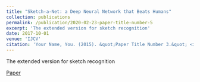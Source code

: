 ```yaml
---
title: "Sketch-a-Net: a Deep Neural Network that Beats Humans"
collection: publications
permalink: /publication/2020-02-23-paper-title-number-5
excerpt: 'The extended version for sketch recognition'
date: 2017-10-01
venue: 'IJCV'
citation: 'Your Name, You. (2015). &quot;Paper Title Number 3.&quot; <i>Journal 1</i>. 1(3).'
---
```

The extended version for sketch recognition

[Paper](https://www.eecs.qmul.ac.uk/~qian/Qian's%20Materials/paper/IJCV_revised_version.pdf)

